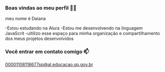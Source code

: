 ### Boas vindas ao meu perfil 💙💙

meu nome é Daiana

-Estou estudando na Alura
-Estou me desenvolvendo na linguagem JavaScrit
-ultilizo esse espaço para minha organização e compartilhamento dos meus projetos desenvolvidos 

### Você entrar em contato comigo 📫

00001108118677sp@al.educacao.sp.gov.br
